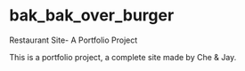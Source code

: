 # bak_bak_over_burger
Restaurant Site- A Portfolio Project

This is a portfolio project, a complete site made by Che & Jay. 
